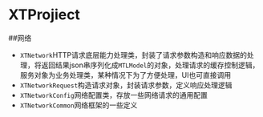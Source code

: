 XTProjiect
==========
##网络
* `XTNetwork`HTTP请求底层能力处理类，封装了请求参数构造和响应数据的处理，将返回结果json串序列化成`MTLModel`的对象，处理请求的缓存控制逻辑，服务对象为业务处理类，某种情况下为了方便处理，UI也可直接调用
* `XTNetworkRequest`构造请求对象，封装请求参数，定义响应处理逻辑
* `XTNetworkConfig`网络配置类，存放一些网络请求的通用配置
* `XTNetworkCommon`网络框架的一些定义

